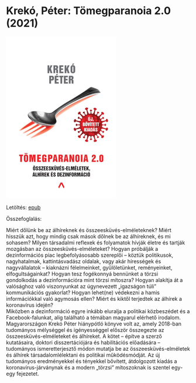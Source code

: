 # <a name="id_1515">Krekó, Péter: Tömegparanoia 2.0 (2021)</a>
<img src="https://github.com/BercziSandor/calibre_lib/raw/main/Kreko%2C%20Peter/Tomegparanoia%202.0%20%281515%29/cover.jpg" alt="cover" width="300"/>

Letöltés: [epub](https://github.com/BercziSandor/calibre_lib/raw/main/Kreko%2C%20Peter/Tomegparanoia%202.0%20%281515%29/Tomegparanoia%202.0%20-%20Kreko%2C%20Peter.epub)

Összefoglalás:
<div>
<p>Miért ​dőlünk be az álhíreknek és összeesküvés-elméleteknek? Miért hisszük azt, hogy mindig csak mások dőlnek be az álhíreknek, és mi sohasem? Milyen társadalmi reflexek és folyamatok hívják életre és tartják mozgásban az összeesküvés-elméleteket? Hogyan próbálják a dezinformációs piac legbefolyásosabb szereplői – köztük politikusok, nagyhatalmak, kattintásvadász oldalak, vagy akár hírességek és nagyvállalatok – kiaknázni félelmeinket, gyűlöletünket, reményeinket, elfogultságainkat? Hogyan tesz fogékonnyá bennünket a törzsi gondolkodás a dezinformációra mint törzsi mítoszra? Hogyan alakítja át a valósághoz való viszonyunkat az úgynevezett „igazságon túli” kommunikációs gyakorlat? Hogyan lehet(ne) védekezni a hamis információkkal való agymosás ellen? Miért és kiktől terjedtek az álhírek a koronavírus idején?<br>Miközben a dezinformáció egyre inkább eluralja a politikai közbeszédet és a Facebook-falunkat, alig található a témában magyarul elérhető irodalom. Magyarországon Krekó Péter hiánypótló könyve volt az, amely 2018-ban tudományos mélységgel és igényességgel először összegezte az összeesküvés-elméleteket és álhíreket. A kötet – építve a szerző kutatásaira, doktori disszertációjára és habilitációs előadására – tudományos ismeretterjesztő módon mutatja be az összeesküvés-elméletek és álhírek társadalomlélektani és politikai működésmódját. Az új tudományos eredményekkel és tényekkel bővített, átdolgozott kiadás a koronavírus-járványnak és a modern „törzsi” mítoszoknak is szentel egy-egy fejezetet.</p></div>

